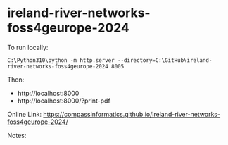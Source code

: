 # ireland-river-networks-foss4geurope-2024

To run locally:

```
C:\Python310\python -m http.server --directory=C:\GitHub\ireland-river-networks-foss4geurope-2024 8005
```

Then:

- http://localhost:8000
- http://localhost:8000/?print-pdf

Online Link: https://compassinformatics.github.io/ireland-river-networks-foss4geurope-2024/

Notes:
